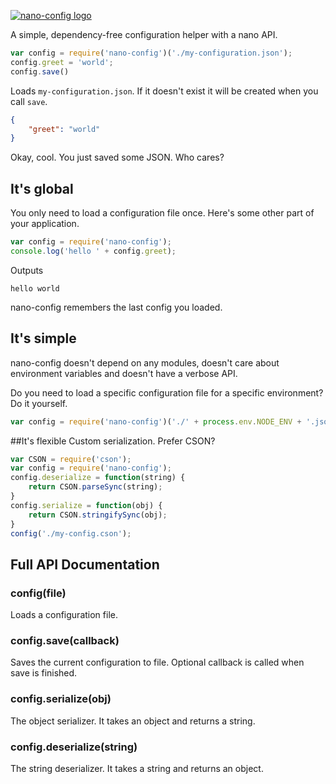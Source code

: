 [![nano-config logo](http://istheblockchainforked.com/script/nano-config.png)](https://github.com/jamesrom/nano-config/)

A simple, dependency-free configuration helper with a nano API.

```js
var config = require('nano-config')('./my-configuration.json');
config.greet = 'world';
config.save()
```
Loads `my-configuration.json`. If it doesn't exist it will be created when you call `save`.
```json
{
	"greet": "world"
}
```

Okay, cool. You just saved some JSON. Who cares?

## It's global
You only need to load a configuration file once. Here's some other part of your application.
```js
var config = require('nano-config');
console.log('hello ' + config.greet);
```
Outputs
```
hello world
```
nano-config remembers the last config you loaded.
## It's simple
nano-config doesn't depend on any modules, doesn't care about environment variables and doesn't have a verbose API.

Do you need to load a specific configuration file for a specific environment? Do it yourself.
```js
var config = require('nano-config')('./' + process.env.NODE_ENV + '.json')
```

##It's flexible
Custom serialization. Prefer CSON?
```js
var CSON = require('cson');
var config = require('nano-config');
config.deserialize = function(string) {
	return CSON.parseSync(string);
}
config.serialize = function(obj) {
	return CSON.stringifySync(obj);
}
config('./my-config.cson');
```

## Full API Documentation
### config(file)
Loads a configuration file.
### config.save(callback)
Saves the current configuration to file. Optional callback is called when save is finished.
### config.serialize(obj)
The object serializer. It takes an object and returns a string.
### config.deserialize(string)
The string deserializer. It takes a string and returns an object.
